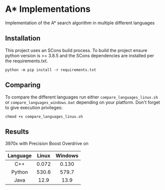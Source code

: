 # A* Implementations

Implementation of the A* search algorithm in multiple different languages

## Installation

This project uses an SCons build process.  To build the project ensure python version is >= 3.8.5 and the SCons dependencies are installed per the requirements.txt.

    python -m pip install -r requirements.txt

## Comparing

To compare the different languages run either `compare_languages_linux.sh` or `compare_languages_windows.bat` depending on your platform.  Don't forget to give execution privileges:

    chmod +x compare_languages_linux.sh

## Results

3970x with Precision Boost Overdrive on

| Language | Linux | Windows |
|    :-:   |  :-:  |   :-:   |
|    C++   | 0.072 |  0.130  |
|  Python  | 530.6 |  579.7  |
|   Java   |  12.9 |   13.9  |